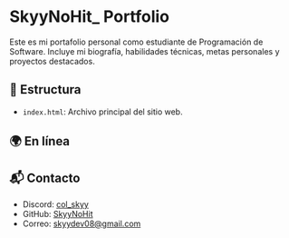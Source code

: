 # SkyyNoHit_ Portfolio

Este es mi portafolio personal como estudiante de Programación de Software. Incluye mi biografía, habilidades técnicas, metas personales y proyectos destacados.
## 📁 Estructura

- `index.html`: Archivo principal del sitio web.

## 🌍 En línea


## 📬 Contacto

- Discord: [col_skyy](https://discord.com/users/col_skyy)
- GitHub: [SkyyNoHit](https://github.com/SkyyNoHit)
- Correo: skyydev08@gmail.com
  
